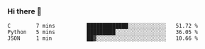 ### Hi there 👋

<!--START_SECTION:waka-->
```text
C        7 mins          █████████████░░░░░░░░░░░░   51.72 % 
Python   5 mins          █████████░░░░░░░░░░░░░░░░   36.05 % 
JSON     1 min           ██▓░░░░░░░░░░░░░░░░░░░░░░   10.66 % 
```
<!--END_SECTION:waka-->


<!--
**AnkelMauCastillo/AnkelMauCastillo** is a ✨ _special_ ✨ repository because its `README.md` (this file) appears on your GitHub profile.

Here are some ideas to get you started:

- 🔭 I’m currently working on ...
- 🌱 I’m currently learning ...
- 👯 I’m looking to collaborate on ...
- 🤔 I’m looking for help with ...
- 💬 Ask me about ...
- 📫 How to reach me: ...
- 😄 Pronouns: ...
- ⚡ Fun fact: ...
-->

